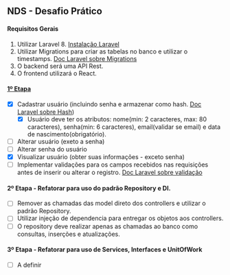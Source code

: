 ## NDS - Desafio Prático

#### Requisitos Gerais
1. Utilizar Laravel 8. [Instalação Laravel](https://laravel.com/docs/8.x/installation#installation-via-composer)
2. Utilizar Migrations para criar as tabelas no banco e utilizar o timestamps. [Doc Laravel sobre Migrations](https://laravel.com/docs/8.x/migrations#introduction)
3. O backend será uma API Rest.
4. O frontend utilizará o React.

#### [1º Etapa](https://github.com/IvanovAlmeida/nds_practice_challenge/tree/etapa_1)
- [X] Cadastrar usuário (incluindo senha e armazenar como hash. [Doc Laravel sobre Hash](https://laravel.com/docs/8.x/hashing))
    - [X] Usuário deve ter os atributos: nome(min: 2 caracteres, max: 80 caracteres), senha(min: 6 caracteres), email(validar se email) e data de nascimento(obrigatório).
- [ ] Alterar usuário (exeto a senha)
- [ ] Alterar senha do usuário
- [X] Visualizar usuário (obter suas informações - exceto senha)
- [ ] Implementar validações para os campos recebidos nas requisições antes de inserir ou alterar o registro. [Doc Laravel sobre validação](https://laravel.com/docs/8.x/validation#quick-writing-the-validation-logic)

#### 2º Etapa - Refatorar para uso do padrão Repository e DI.
- [ ] Remover as chamadas das model direto dos controllers e utilizar o padrão Repository.
- [ ] Utilizar injeção de dependencia para entregar os objetos aos controllers.
- [ ] O repository deve realizar apenas as chamadas ao banco como consultas, inserções e atualizações.

#### 3º Etapa - Refatorar para uso de Services, Interfaces e UnitOfWork
- [ ] A definir
